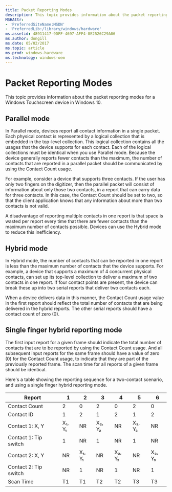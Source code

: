 ```yaml
---
title: Packet Reporting Modes
description: This topic provides information about the packet reporting modes for a Windows Touchscreen device in Windows 10.
MSHAttr:
- 'PreferredSiteName:MSDN'
- 'PreferredLib:/library/windows/hardware'
ms.assetid: 48911417-9DFF-4697-AFF4-8E2526C29A06
ms.author: dongill
ms.date: 05/02/2017
ms.topic: article
ms.prod: windows-hardware
ms.technology: windows-oem
---
```


# Packet Reporting Modes


This topic provides information about the packet reporting modes for a Windows Touchscreen device in Windows 10.

## Parallel mode


In Parallel mode, devices report all contact information in a single packet. Each physical contact is represented by a logical collection that is embedded in the top-level collection. This logical collection contains all the usages that the device supports for each contact. Each of the logical collections must be identical when you use Parallel mode. Because the device generally reports fewer contacts than the maximum, the number of contacts that are reported in a parallel packet should be communicated by using the Contact Count usage.

For example, consider a device that supports three contacts. If the user has only two fingers on the digitizer, then the parallel packet will consist of information about only those two contacts, in a report that can carry data for three contacts. In this case, the Contact Count should be set to two, so that the client application knows that any information about more than two contacts is not valid.

A disadvantage of reporting multiple contacts in one report is that space is wasted per report every time that there are fewer contacts than the maximum number of contacts possible. Devices can use the Hybrid mode to reduce this inefficiency.

## Hybrid mode


In Hybrid mode, the number of contacts that can be reported in one report is less than the maximum number of contacts that the device supports. For example, a device that supports a maximum of 4 concurrent physical contacts, can set up its top-level collection to deliver a maximum of two contacts in one report. If four contact points are present, the device can break these up into two serial reports that deliver two contacts each.

When a device delivers data in this manner, the Contact Count usage value in the first report should reflect the total number of contacts that are being delivered in the hybrid reports. The other serial reports should have a contact count of zero (0).

## Single finger hybrid reporting mode


The first input report for a given frame should indicate the total number of contacts that are to be reported by using the Contact Count usage. And all subsequent input reports for the same frame should have a value of zero (0) for the Contact Count usage, to indicate that they are part of the previously reported frame. The scan time for all reports of a given frame should be identical.

Here's a table showing the reporting sequence for a two-contact scenario, and using a single finger hybrid reporting mode.

| Report                | 1      | 2      | 3      | 4      | 5      | 6      |
|-----------------------|--------|--------|--------|--------|--------|--------|
| Contact Count         | 2      | 0      | 2      | 0      | 2      | 0      |
| Contact ID            | 1      | 2      | 1      | 2      | 1      | 2      |
| Contact 1: X, Y       | X₁, Y₁ | NR     | X₂, Y₂ | NR     | X₃, Y₃ | NR     |
| Contact 1: Tip switch | 1      | NR     | 1      | NR     | 1      | NR     |
| Contact 2: X, Y       | NR     | X₁, Y₁ | NR     | X₂, Y₂ | NR     | X₃, Y₃ |
| Contact 2: Tip switch | NR     | 1      | NR     | 1      | NR     | 1      |
| Scan Time             | T1     | T1     | T2     | T2     | T3     | T3     |

 

 

 






